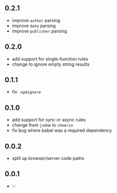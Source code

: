 
0.2.1
-----
- improve `author` parsing
- improve `date` parsing
- improve `publisher` parsing

0.2.0
-----
- add support for single-function rules
- change to ignore empty string results

0.1.1
-----
- fix `.npmignore`

0.1.0
-----
- add support for sync or async rules
- change from `jsdom` to `cheerio`
- fix bug where babel was a required dependency

0.0.2
-----
- split up browser/server code paths

0.0.1
-----
- :sparkles:
